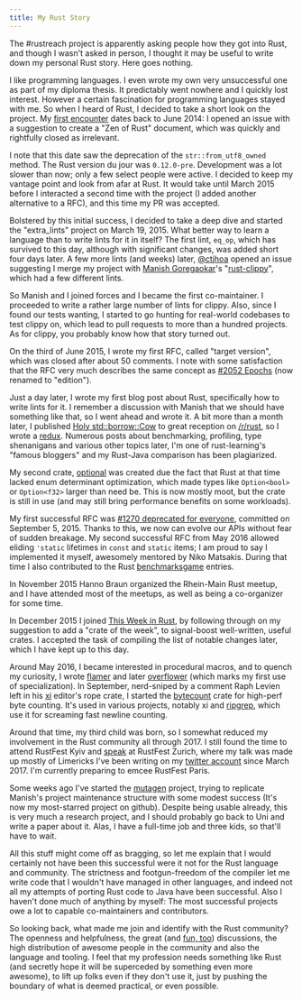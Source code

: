 ```yaml
---
title: My Rust Story
---
```


The #rustreach project is apparently asking people how they got into Rust, and though I wasn't
asked in person, I thought it may be useful to write down my personal Rust story. Here goes
nothing.

I like programming languages. I even wrote my own very unsuccessful one as part of my diploma
thesis. It predictably went nowhere and I quickly lost interest. However a certain fascination for
programming languages stayed with me. So when I heard of Rust, I decided to take a short look on
the project. My [first encounter] dates back to June 2014: I opened an issue with a suggestion to
create a "Zen of Rust" document, which was quickly and rightfully closed as irrelevant.

I note that this date saw the deprecation of the `str::from_utf8_owned` method. The Rust version du
jour was `0.12.0-pre`. Development was a lot slower than now; only a few select people were active.
I decided to keep my vantage point and look from afar at Rust. It would take until March 2015
before I interacted a second time with the project (I added another alternative to a RFC), and this
time my PR was accepted.

Bolstered by this initial success, I decided to take a deep dive and started the "extra_lints"
project on March 19, 2015. What better way to learn a language than to write lints for it in
itself? The first lint, `eq_op`, which has survived to this day, although with significant changes,
was added short four days later. A few more lints (and weeks) later, [@ctjhoa] opened an issue
suggesting I merge my project with [Manish Goregaokar]'s "[rust-clippy]", which had a few different
lints.

So Manish and I joined forces and I became the first co-maintainer. I proceeded to write a rather
large number of lints for clippy. Also, since I found our tests wanting, I started to go hunting
for real-world codebases to test clippy on, which lead to pull requests to more than a hundred
projects. As for clippy, you probably know how that story turned out.

On the third of June 2015, I wrote my first RFC, called "target version", which was closed after
about 50 comments. I note with some satisfaction that the RFC very much describes the same concept
as [#2052 Epochs] (now renamed to "edition").

Just a day later, I wrote my first blog post about Rust, specifically how to write lints for it. I
remember a discussion with Manish that we should have something like that, so I went ahead and
wrote it. A bit more than a month later, I published [Holy std::borrow::Cow] to great reception on
[/r/rust], so I wrote a [redux]. Numerous posts about benchmarking, profiling, type shenanigans and
various other topics later, I'm one of rust-learning's "famous bloggers" and my Rust-Java
comparison has been plagiarized.

My second crate, [optional] was created due the fact that Rust at that time lacked enum determinant
optimization, which made types like `Option<bool>` or `Option<f32>` larger than need be. This is
now mostly moot, but the crate is still in use (and may still bring performance benefits on some
workloads).

My first successful RFC was [#1270 deprecated for everyone], committed on September 5, 2015.
Thanks to this, we now can evolve our APIs without fear of sudden breakage. My second successful
RFC from May 2016 allowed eliding `'static` lifetimes in `const` and `static` items; I am proud to
say I implemented it myself, awesomely mentored by Niko Matsakis. During that time I also
contributed to the Rust [benchmarksgame] entries.

In November 2015 Hanno Braun organized the Rhein-Main Rust meetup, and I have attended most of the
meetups, as well as being a co-organizer for some time.

In December 2015 I joined [This Week in Rust], by following through on my suggestion to add a
"crate of the week", to signal-boost well-written, useful crates. I accepted the task of compiling
the list of notable changes later, which I have kept up to this day.

Around May 2016, I became interested in procedural macros, and to quench my curiosity, I wrote
[flamer] and later [overflower] (which marks my first use of specialization). In September,
nerd-sniped by a comment Raph Levien left in his [xi] editor's rope crate, I started the
[bytecount] crate for high-perf byte counting. It's used in various projects, notably xi and
[ripgrep], which use it for screaming fast newline counting.

Around that time, my third child was born, so I somewhat reduced my involvement in the Rust
community all through 2017. I still found the time to attend RustFest Kyiv and [speak] at RustFest
Zurich, where my talk was made up mostly of Limericks I've been writing on my [twitter account]
since March 2017. I'm currently preparing to emcee RustFest Paris.

Some weeks ago I've started the [mutagen] project, trying to replicate Manish's project maintenance
structure with some modest success (It's now my most-starred project on github). Despite being
usable already, this is very much a research project, and I should probably go back to Uni and
write a paper about it. Alas, I have a full-time job and three kids, so that'll have to wait.

All this stuff might come off as bragging, so let me explain that I would certainly not have been
this successful were it not for the Rust language and community. The strictness and footgun-freedom
of the compiler let me write code that I wouldn't have managed in other languages, and indeed not
all my attempts of porting Rust code to Java have been successful. Also I haven't done much of
anything by myself: The most successful projects owe a lot to capable co-maintainers and
contributors.

So looking back, what made me join and identify with the Rust community? The openness and
helpfulness, the great (and [fun, too]) discussions, the high distribution of awesome people in the
community and also the language and tooling. I feel that my profession needs something like Rust
(and secretly hope it will be superceded by something even more awesome), to lift up folks even if
they don't use it, just by pushing the boundary of what is deemed practical, or even possible.

[first encounter]: https://github.com/rust-lang/rust/issues/15264
[@ctjhoa]: https://github.com/ctjhoa
[Manish Goregaokar]: https://manishearth.github.io
[rust-clippy]: https://github.com/rust-lang-nursery/rust-clippy
[Holy std::borrow::Cow]: https://llogiq.github.io/2015/07/09/cow.html
[redux]: https://llogiq.github.io/2015/07/10/cow-redux.html
[/r/rust]: https://reddit.com/r/rust
[#2052 Epochs]: https://rust-lang.github.io/rfcs/2052-epochs.html
[#1270 deprecated for everyone]: https://rust-lang.github.io/rfcs/1270-deprecation.html
[optional]: https://docs.rs/optional
[benchmarksgame]: https://benchmarksgame.alioth.debian.org/
[This Week in Rust]: https://this-week-in-rust.org
[flamer]: https://github.com/llogiq/flamer
[overflower]: https://github.com/llogiq/overflower
[xi]: https://github.com/google/xi-editor
[bytecount]: https://github.com/llogiq/bytecount
[ripgrep]: https://github.com/burntsushi/ripgrep
[twitter account]: https://twitter.com/llogiq
[speak]: https://www.youtube.com/watch?v=JR6aHXlRAOM "RustFest Talk Video: Rust in Rhymes"
[mutagen]: https://github.com/llogiq/mutagen
[fun, too]: https://brson.github.io/fireflowers
